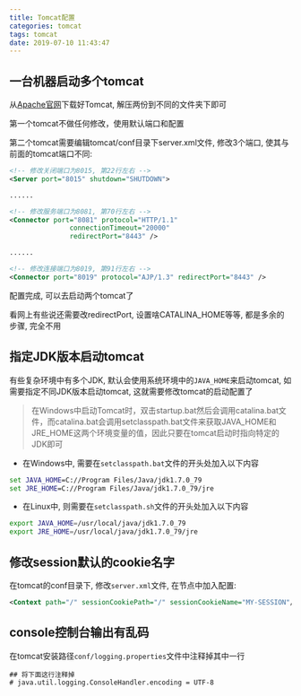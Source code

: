 ```yaml
---
title: Tomcat配置
categories: tomcat
tags: tomcat
date: 2019-07-10 11:43:47
---
```


一台机器启动多个tomcat
---------

从[Apache官网](https://tomcat.apache.org/download-80.cgi)下载好Tomcat, 解压两份到不同的文件夹下即可

第一个tomcat不做任何修改，使用默认端口和配置

第二个tomcat需要编辑tomcat/conf目录下server.xml文件, 修改3个端口, 使其与前面的tomcat端口不同:

```xml
<!-- 修改关闭端口为8015, 第22行左右 -->
<Server port="8015" shutdown="SHUTDOWN">

......

<!-- 修改服务端口为8081, 第70行左右 -->
<Connector port="8081" protocol="HTTP/1.1"
               connectionTimeout="20000"
               redirectPort="8443" />

......

<!-- 修改连接端口为8019, 第91行左右 -->
<Connector port="8019" protocol="AJP/1.3" redirectPort="8443" />
```

配置完成, 可以去启动两个tomcat了

看网上有些说还需要改redirectPort, 设置啥CATALINA_HOME等等, 都是多余的步骤, 完全不用

指定JDK版本启动tomcat
-----------------

有些复杂环境中有多个JDK, 默认会使用系统环境中的`JAVA_HOME`来启动tomcat, 如需要指定不同JDK版本启动tomcat, 这就需要修改tomcat的启动配置了

>在Windows中启动Tomcat时，双击startup.bat然后会调用catalina.bat文件，而catalina.bat会调用setclasspath.bat文件来获取JAVA_HOME和JRE_HOME这两个环境变量的值，因此只要在tomcat启动时指向特定的JDK即可

- 在Windows中, 需要在`setclasspath.bat`文件的开头处加入以下内容

```bat
set JAVA_HOME=C://Program Files/Java/jdk1.7.0_79
set JRE_HOME=C://Program Files/Java/jdk1.7.0_79/jre
```

- 在Linux中, 则需要在`setclasspath.sh`文件的开头处加入以下内容

```bash
export JAVA_HOME=/usr/local/java/jdk1.7.0_79
export JRE_HOME=/usr/local/java/jdk1.7.0_79/jre
```

修改session默认的cookie名字
----------

在tomcat的conf目录下, 修改`server.xml`文件, 在<Host>节点中加入<Context>配置:

```xml
<Context path="/" sessionCookiePath="/" sessionCookieName="MY-SESSION"/>
```

console控制台输出有乱码
--------------------

在tomcat安装路径`conf/logging.properties`文件中注释掉其中一行

```property
## 将下面这行注释掉
# java.util.logging.ConsoleHandler.encoding = UTF-8
```
